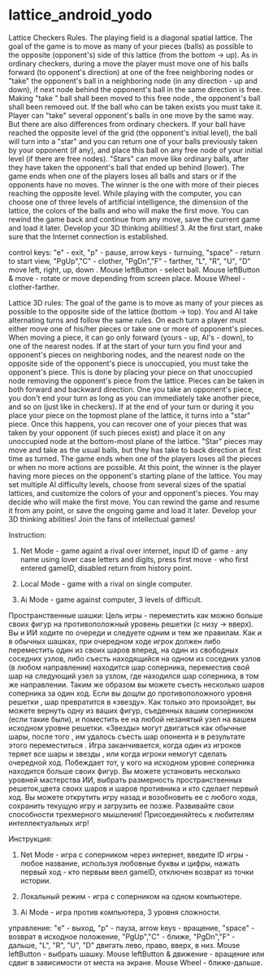 # lattice_android_yodo

Lattice Checkers Rules.
The playing field is a diagonal spatial lattice.
The goal of the game is to move as many of your pieces (balls) as possible to the opposite (opponent's) side of this lattice (from the bottom -> up).
As in ordinary checkers, during a move the player must move one of his balls forward (to opponent's direction) at one of the free neighboring nodes or "take" the opponent's ball in a neighboring node (in any direction - up and down), if next node behind the opponent's ball in the same direction is free. Making "take " ball shall been moved to this free node , the opponent's ball shall been removed out. If the ball who can be taken exists you must take it.
Player can "take" several opponent's balls in one move by the same way.
But there are also differences from ordinary checkers.
If your ball have reached the opposite level of the grid (the opponent's initial level), the ball will turn into a "star" and you can return one of your balls previously taken by your opponent (if any), and place this ball on any free node of your initial level (if there are free nodes). "Stars" can move like ordinary balls, after they have taken the opponent's ball that ended up behind (lower).
The game ends when one of the players loses all balls and stars or if the opponents have no moves.
The winner is the one with more of their pieces reaching the opposite level.
While playing with the computer, you can choose one of three levels of artificial intelligence, the dimension of the lattice, the colors of the balls and who will make the first move. You can rewind the game back and continue from any move, save the current game and load it later.
Develop your 3D thinking abilities! 
3. At the first start, make sure that the Internet connection is established.

control keys:
"e" - exit,  "p" - pause, 
arrow keys - turnuing,
"space" - return to start view, 
"PgUp","C" - clother, 
"PgDn","F" - farther, 
"L", "R", "U", "D" move left, right, up, down .
Mouse leftButton - select ball.
Mouse leftButton & move - rotate or move depending from screen place.
Mouse Wheel - clother-farther.

Lattice 3D rules:
The goal of the game is to move as many of your pieces as possible to the opposite side of the lattice (bottom -> top).
You and AI take alternating turns and follow the same rules.
On each turn a player must either move one of his/her pieces or take one or more of opponent's pieces.
When moving a piece, it can go only forward (yours - up, AI's - down), to one of the nearest nodes.
If at the start of your turn you find your and opponent's pieces on neighboring nodes, and the nearest node on the opposite side of the opponent's piece is unoccupied, you must take the opponent's piece.
This is done by placing your piece on that unoccupied node removing the opponent's piece from the lattice.
Pieces can be taken in both forward and backward direction. One you take an opponent's piece, you don't end your turn as long as you can immediately take another piece, and so on (just like in checkers).
If at the end of your turn or during it you place your piece on the topmost plane of the lattice, it turns into a "star" piece. Once this happens, you can recover one of your pieces that was taken by your opponent (if such pieces exist) and place it on any unoccupied node at the bottom-most plane of the lattice. "Star" pieces may move and take as the usual balls, but they has take to back direction at first time as turned.
The game ends when one of the players loses all the pieces or when no more actions are possible. At this point, the winner is the player having more pieces on the opponent's starting plane of the lattice.
You may set multiple AI difficulty levels, choose from several sizes of the spatial lattices, and customize the colors of your and opponent's pieces. You may decide who will make the first move.
You can rewind the game and resume it from any point, or save the ongoing game and load it later.
Develop your 3D thinking abilities!
Join the fans of intellectual games!  

Instruction:

1. Net Mode - game againt a rival over internet, 
  	input ID of game - any name using lover case letters and digits, press <Enter>
	first move - who first entered gameID,
   	disabled return from history point.

2. Local Mode - game with a rival on single computer.

3. Ai Mode - game against computer, 3 levels of difficult. 



Пространственные шашки:
Цель игры - переместить как можно больше своих фигур на противоположный уровень решетки (с низу -> вверх).
Вы и ИИ ходите по очереди и следуете одним и тем же правилам. 
Как и в обычных шашках, при очередном ходе игрок должен либо переместить один из своих шаров вперед, на один из свободных соседних узлов, либо съесть находящийся на одном из соседних узлов (в любом направлении)  находится шар соперника, переместив свой шар на следующий узел за узлом, где находился шар соперника, в том же направлении. Таким же образом вы можете съесть несколько шаров соперника за один ход. 
Если вы дощли до противоположного уровня решетки , шар превратится в «звезду». Как только это произойдет, вы можете вернуть одну из ваших фигур, съеденных вашим соперником (если такие были), и поместить ее на любой незанятый узел на вашем исходном уровне решетки. «Звезды» могут двигаться как обычные шары, после того , им удалось съесть шар опонента и в результате этого переместиться  .
Игра заканчивается, когда один из игроков теряет все шары и звезды , или когда игроки немогут сделать очередной ход. Побеждает тот, у кого на исходном уровне соперника находится больше своих фигур.
Вы можете установить несколько уровней мастерства ИИ, выбрать размерность пространственных решеток,цвета своих шаров и шаров противника и кто сделает первый ход.
Вы можете открутить игру назад и возобновить ее с любого хода, сохранить текущую игру и загрузить ее позже.
Развивайте свои способности трехмерного мышления!
Присоединяйтесь к любителям интеллектуальных игр!

Инструкция:

1. Net Mode - игра с соперником через интернет,
   введите ID игры - любое название, используя любовные буквы и цифры, нажать <Enter>
первый ход - кто первым ввел gameID,
    отключен возврат из точки истории.

2. Локальный режим - игра с соперником на одном компьютере.

3. Ai Mode - игра против компьютера, 3 уровня сложности.

управление:
"e" - выход,  "p" - пауза, 
arrow keys - вращение,
"space" - возврат в исходное положение, 
"PgUp","C" - ближе, 
"PgDn","F" - дальше, 
"L", "R", "U", "D" двигать лево, право, вверх, в низ.
Mouse leftButton - выбрать шашку.
Mouse leftButton & движение - вращение или сдвиг в зависимости от места на экране.
Mouse Wheel - ближе-дальше.
